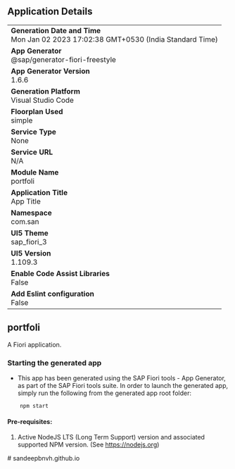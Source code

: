 ## Application Details
|               |
| ------------- |
|**Generation Date and Time**<br>Mon Jan 02 2023 17:02:38 GMT+0530 (India Standard Time)|
|**App Generator**<br>@sap/generator-fiori-freestyle|
|**App Generator Version**<br>1.6.6|
|**Generation Platform**<br>Visual Studio Code|
|**Floorplan Used**<br>simple|
|**Service Type**<br>None|
|**Service URL**<br>N/A
|**Module Name**<br>portfoli|
|**Application Title**<br>App Title|
|**Namespace**<br>com.san|
|**UI5 Theme**<br>sap_fiori_3|
|**UI5 Version**<br>1.109.3|
|**Enable Code Assist Libraries**<br>False|
|**Add Eslint configuration**<br>False|

## portfoli

A Fiori application.

### Starting the generated app

-   This app has been generated using the SAP Fiori tools - App Generator, as part of the SAP Fiori tools suite.  In order to launch the generated app, simply run the following from the generated app root folder:

```
    npm start
```

#### Pre-requisites:

1. Active NodeJS LTS (Long Term Support) version and associated supported NPM version.  (See https://nodejs.org)


#   s a n d e e p b n v h . g i t h u b . i o  
 